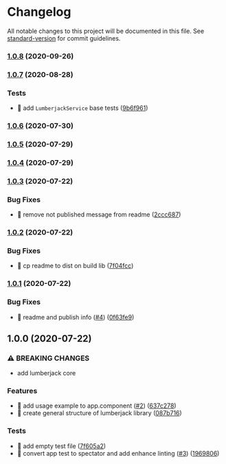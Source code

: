 # Changelog

All notable changes to this project will be documented in this file. See [standard-version](https://github.com/conventional-changelog/standard-version) for commit guidelines.

### [1.0.8](https://github.com/ngworker/lumberjack/compare/v1.0.7...v1.0.8) (2020-09-26)

### [1.0.7](https://github.com/ngworker/lumberjack/compare/v1.0.6...v1.0.7) (2020-08-28)

### Tests

- 💍 add `LumberjackService` base tests ([9b6f961](https://github.com/ngworker/lumberjack/commit/9b6f961c881a15b4dfa92ace308fbd2cb3306aeb))

### [1.0.6](https://github.com/ngworker/lumberjack/compare/v1.0.5...v1.0.6) (2020-07-30)

### [1.0.5](https://github.com/ngworker/lumberjack/compare/v1.0.4...v1.0.5) (2020-07-29)

### [1.0.4](https://github.com/ngworker/lumberjack/compare/v1.0.3...v1.0.4) (2020-07-29)

### [1.0.3](https://github.com/ngworker/lumberjack/compare/v1.0.2...v1.0.3) (2020-07-22)

### Bug Fixes

- 🐛 remove not published message from readme ([2ccc687](https://github.com/ngworker/lumberjack/commit/2ccc687637894e6f51c2fcfc6fc67d040010ac7a))

### [1.0.2](https://github.com/ngworker/lumberjack/compare/v1.0.1...v1.0.2) (2020-07-22)

### Bug Fixes

- 🐛 cp readme to dist on build lib ([7f04fcc](https://github.com/ngworker/lumberjack/commit/7f04fcc34ad1fe01231182f848e2fbe7dda23cf8))

### [1.0.1](https://github.com/ngworker/lumberjack/compare/v1.0.0...v1.0.1) (2020-07-22)

### Bug Fixes

- 🐛 readme and publish info ([#4](https://github.com/ngworker/lumberjack/issues/4)) ([0f63fe9](https://github.com/ngworker/lumberjack/commit/0f63fe9b6acb3d1295d45ef7b3d98ae8ef709224))

## 1.0.0 (2020-07-22)

### ⚠ BREAKING CHANGES

- add lumberjack core

### Features

- 🎸 add usage example to app.component ([#2](https://github.com/ngworker/lumberjack/issues/2)) ([637c278](https://github.com/ngworker/lumberjack/commit/637c2780905bfe28fbf6b2e8a11b6204c96f81a1))
- 🎸 create general structure of lumberjack library ([087b716](https://github.com/ngworker/lumberjack/commit/087b716c0dd40d49490911c2eb5c5ba598918d85))

### Tests

- 💍 add empty test file ([7f605a2](https://github.com/ngworker/lumberjack/commit/7f605a2515cc173d9d7d6aca804c46cea62bc6bf))
- 💍 convert app test to spectator and add enhance linting ([#3](https://github.com/ngworker/lumberjack/issues/3)) ([1969806](https://github.com/ngworker/lumberjack/commit/1969806c18eab904a8de85ce512e4f20384a7f6a))
